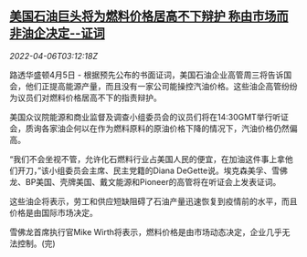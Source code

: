 <!--1649215862000-->
[美国石油巨头将为燃料价格居高不下辩护 称由市场而非油企决定--证词](https://cn.reuters.com/article/us-oil-firms-fuel-price-0406-idCNKCS2LY078)
------

<div><i>2022-04-06T03:12:18Z</i></div><p>路透华盛顿4月5日 - 根据预先公布的书面证词，美国石油企业高管周三将告诉国会，他们正提高能源产量，而且没有一家公司能操控汽油价格。这些油企高管纷纷为议员们对燃料价格居高不下的指责辩护。</p><p>美国众议院能源和商业监督及调查小组委员会的议员们将在14:30GMT举行听证会，质询各家油企何以在作为燃料原料的原油价格下降的情况下，汽油价格仍然偏高。</p><p>“我们不会坐视不管，允许化石燃料行业占美国人民的便宜，在加油这件事上拿他们开刀，”该小组委员会主席、民主党籍的Diana DeGette说。埃克森美孚、雪佛龙、BP美国、壳牌美国、戴文能源和Pioneer的高管将在听证会上发表证词。</p><p>这些油企将表示，劳工和供应短缺阻碍了石油产量迅速恢复到疫情前的水平，而且价格是由国际市场决定。</p><p>雪佛龙首席执行官Mike Wirth将表示，燃料价格是由市场动态决定，企业几乎无法控制。(完)</p>
